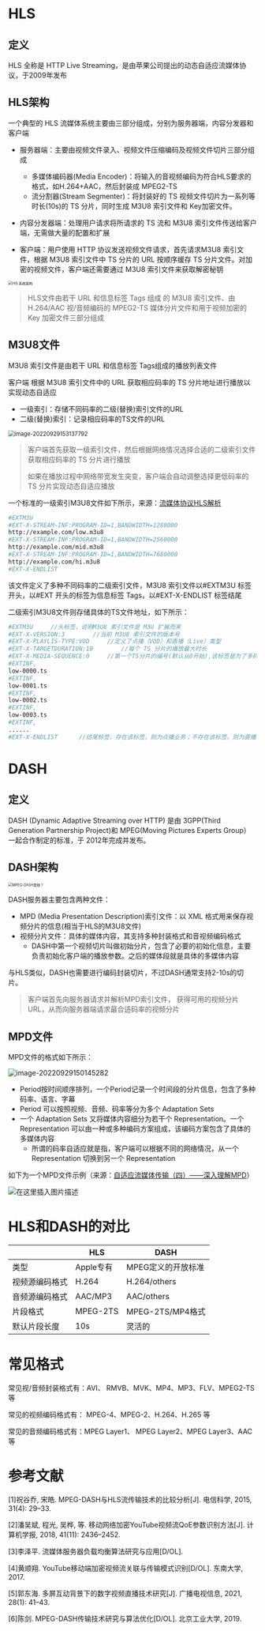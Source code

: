 

# HLS

## 定义

HLS 全称是 HTTP Live Streaming，是由苹果公司提出的动态自适应流媒体协议，于2009年发布

## HLS架构

一个典型的 HLS 流媒体系统主要由三部分组成，分别为服务器端，内容分发器和客户端

- 服务器端：主要由视频文件录入、视频文件压缩编码及视频文件切片三部分组成
  - 多媒体编码器(Media Encoder)：将输入的音视频编码为符合HLS要求的格式，如H.264+AAC，然后封装成 MPEG2-TS
  - 流分割器(Stream Segmenter)：将封装好的 TS 视频文件切片为一系列等时长(10s)的 TS 分片，同时生成 M3U8 索引文件和 Key加密文件。

- 内容分发器端：处理用户请求将所请求的 TS 流和 M3U8 索引文件传送给客户端，无需做大量的配置和扩展

- 客户端：用户使用 HTTP 协议发送视频文件请求，首先请求M3U8 索引文件，根据 M3U8 索引文件中 TS 分片的 URL 按顺序缓存 TS 分片文件。对加密的视频文件，客户端还需要通过 M3U8 索引文件来获取解密秘钥

<img src="https://cdn.jsdelivr.net/gh/zss192/Typora-notes@master/images/20201206023820467.png" alt="HlS 系统架构" style="zoom: 50%;" />

> HLS文件由若干 URL 和信息标签 Tags 组成 的 M3U8 索引文件、由 H.264/AAC 视/音频编码的 MPEG2-TS 媒体分片文件和用于视频加密的 Key 加密文件三部分组成

## M3U8文件

M3U8 索引文件是由若干 URL 和信息标签 Tags组成的播放列表文件

客户端 根据 M3U8 索引文件中的 URL 获取相应码率的 TS 分片地址进行播放以实现动态自适应

- 一级索引：存储不同码率的二级(替换)索引文件的URL
- 二级(替换)索引：记录相应码率的TS文件的URL

<img src="https://cdn.jsdelivr.net/gh/zss192/Typora-notes@master/images/image-20220929153137792.png" alt="image-20220929153137792" style="zoom:80%;" />

> 客户端首先获取一级索引文件，然后根据网络情况选择合适的二级索引文件获取相应码率的 TS 分片进行播放
>
> 如果在播放过程中网络带宽发生突变，客户端会自动调整选择更低码率的TS 分片实现动态自适应播放

一个标准的一级索引M3U8文件如下所示，来源：[流媒体协议HLS解析](https://blog.csdn.net/houxiaoni01/article/details/100899177)

```bash
#EXTM3U
#EXT-X-STREAM-INF:PROGRAM-ID=1,BANDWIDTH=1280000
http://example.com/low.m3u8
#EXT-X-STREAM-INF:PROGRAM-ID=1,BANDWIDTH=2560000
http://example.com/mid.m3u8
#EXT-X-STREAM-INF:PROGRAM-ID=1,BANDWIDTH=7680000
http://example.com/hi.m3u8
#EXT-X-ENDLIST
```

该文件定义了多种不同码率的二级索引文件，M3U8 索引文件以#EXTM3U 标签开头，以#EXT 开头的标签为信息标签 Tags，以#EXT-X-ENDLIST 标签结尾

二级索引M3U8文件则存储具体的TS文件地址，如下所示：

```bash
#EXTM3U		//头标签，说明M3U8 索引文件是 M3U 扩展而来
#EXT-X-VERSION:3		//当前 M3U8 索引文件的版本号
#EXT-X-PLAYLIS-TYPE:VOD		//定义了点播（VOD）和直播（Live）类型
#EXT-X-TARGETDURATION:10		//每个 TS 分片的播放最大时长
#EXT-X-MEDIA-SEQUENCE:0		//第一个TS分片的编号(默认从0开始),该标签是为了多码率切换后视频对齐
#EXTINF,
low-0000.ts
#EXTINF,
low-0001.ts
#EXTINF, 
low-0002.ts
#EXTINF, 
low-0003.ts
#EXTINF, 
......
#EXT-X-ENDLIST		//结尾标签，存在该标签，则为点播业务；不存在该标签，则为直播业务
```

# DASH

## 定义

DASH (Dynamic Adaptive Streaming over HTTP) 是由 3GPP(Third Generation Partnership Project)和 MPEG(Moving Pictures Experts Group）一起合作制定的标准，于 2012年完成并发布。

## DASH架构

<img src="https://cdn.jsdelivr.net/gh/zss192/Typora-notes@master/images/f1ba58208c4cc068a53d7d79c31cd0d4.png" alt="MPEG-DASH是啥？" style="zoom: 50%;" />

DASH服务器主要包含两种文件：

- MPD (Media Presentation Description)索引文件：以 XML 格式用来保存视频分片的信息(相当于HLS的M3U8文件)
- 视频分片文件：具体的媒体内容，其支持多种封装格式和音视频编码格式
  - DASH中第一个视频切片叫做初始分片，包含了必要的初始化信息，主要负责初始化客户端的播放参数。之后的媒体段就是具体的多媒体内容

与HLS类似，DASH也需要进行编码封装切片，不过DASH通常支持2-10s的切片。

> 客户端首先向服务器请求并解析MPD索引文件， 获得可用的视频分片 URL，从而向服务器端请求最合适码率的视频分片

## MPD文件

MPD文件的格式如下所示：

![image-20220929150145282](https://cdn.jsdelivr.net/gh/zss192/Typora-notes@master/images/image-20220929150145282.png)

- Period按时间顺序排列，一个Period记录一个时间段的分片信息，包含了多种码率、语言、字幕
- Period 可以按照视频、音频、码率等分为多个 Adaptation Sets
- 一个 Adaptation Sets 又将媒体内容细分为若干个 Representation。一个 Representation 可以由一种或多种编码方案组成，该编码方案包含了具体的多媒体内容
  - 所谓的码率自适应就是指，客户端可以根据不同的网络情况，从一个 Representation 切换到另一个 Representation

如下为一个MPD文件示例（来源：[自适应流媒体传输（四）——深入理解MPD](https://blog.csdn.net/nonmarking/article/details/85714099)）

![在这里插入图片描述](https://cdn.jsdelivr.net/gh/zss192/Typora-notes@master/images/20190103225909518.png)

# HLS和DASH的对比

|                | HLS       | DASH               |
| -------------- | --------- | ------------------ |
| 类型           | Apple专有 | MPEG定义的开放标准 |
| 视频源编码格式 | H.264     | H.264/others       |
| 音频源编码格式 | AAC/MP3   | AAC/others         |
| 片段格式       | MPEG-2TS  | MPEG-2TS/MP4格式   |
| 默认片段长度   | 10s       | 灵活的             |

# 常见格式

常见视/音频封装格式有：AVI、 RMVB、MVK、MP4、MP3、FLV、MPEG2-TS 等

常见的视频编码格式有： MPEG-4、MPEG-2、H.264、H.265 等

常见的音频编码格式有：MPEG Layer1、 MPEG Layer2、MPEG Layer3、AAC等

# 参考文献

[1]祝谷乔, 宋皓. MPEG-DASH与HLS流传输技术的比较分析[J]. 电信科学, 2015, 31(4): 29–33.

[2]潘吴斌, 程光, 吴桦, 等. 移动网络加密YouTube视频流QoE参数识别方法[J]. 计算机学报, 2018, 41(11): 2436–2452.

[3]李泽平. 流媒体服务器负载均衡算法研究与应用[D/OL]. 

[4]黄顺翔. YouTube移动端加密视频流关联与传输模式识别[D/OL]. 东南大学, 2017.

[5]郭东海. 多屏互动背景下的数字视频直播技术研究[J]. 广播电视信息, 2021, 28(1): 41–43.

[6]陈剑. MPEG-DASH传输技术研究与算法优化[D/OL]. 北京工业大学, 2019.
